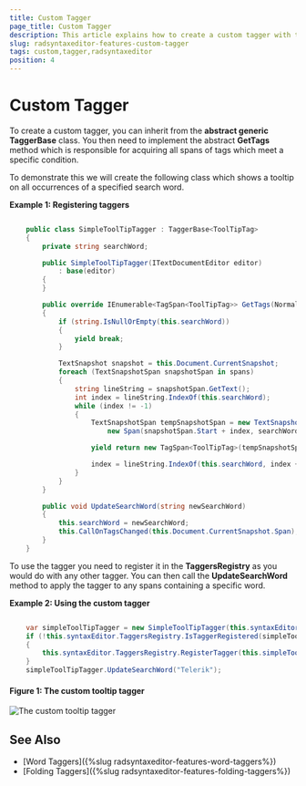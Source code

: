 ```yaml
---
title: Custom Tagger
page_title: Custom Tagger
description: This article explains how to create a custom tagger with the RadSyntaxEditor control.
slug: radsyntaxeditor-features-custom-tagger
tags: custom,tagger,radsyntaxeditor
position: 4
---
```


# Custom Tagger

To create a custom tagger, you can inherit from the **abstract generic TaggerBase** class. You then need to implement the abstract **GetTags** method which is responsible for acquiring all spans of tags which meet a specific condition.

To demonstrate this we will create the following class which shows a tooltip on all occurrences of a specified search word.

__Example 1: Registering taggers__
```C#

    public class SimpleToolTipTagger : TaggerBase<ToolTipTag>
    {
        private string searchWord;

        public SimpleToolTipTagger(ITextDocumentEditor editor)
            : base(editor)
        {
        }

        public override IEnumerable<TagSpan<ToolTipTag>> GetTags(NormalizedSnapshotSpanCollection spans)
        {
            if (string.IsNullOrEmpty(this.searchWord))
            {
                yield break;
            }

            TextSnapshot snapshot = this.Document.CurrentSnapshot;
            foreach (TextSnapshotSpan snapshotSpan in spans)
            {
                string lineString = snapshotSpan.GetText();
                int index = lineString.IndexOf(this.searchWord);
                while (index != -1)
                {
                    TextSnapshotSpan tempSnapshotSpan = new TextSnapshotSpan(snapshot,
                        new Span(snapshotSpan.Start + index, searchWord.Length));

                    yield return new TagSpan<ToolTipTag>(tempSnapshotSpan, new ToolTipTag("Sample tooltip " + searchWord));

                    index = lineString.IndexOf(this.searchWord, index + this.searchWord.Length);
                }
            }
        }

        public void UpdateSearchWord(string newSearchWord)
        {
            this.searchWord = newSearchWord;
            this.CallOnTagsChanged(this.Document.CurrentSnapshot.Span);
        }
    }
```

To use the tagger you need to register it in the **TaggersRegistry** as you would do with any other tagger. You can then call the **UpdateSearchWord** method to apply the tagger to any spans containing a specific word.

__Example 2: Using the custom tagger__
```C#

    var simpleToolTipTagger = new SimpleToolTipTagger(this.syntaxEditor);
    if (!this.syntaxEditor.TaggersRegistry.IsTaggerRegistered(simpleToolTipTagger))
    {
        this.syntaxEditor.TaggersRegistry.RegisterTagger(this.simpleToolTipTagger);
    }
    simpleToolTipTagger.UpdateSearchWord("Telerik");
```

#### Figure 1: The custom tooltip tagger
![The custom tooltip tagger](images/syntaxeditor-taggers-custom.png)

## See Also

* [Word Taggers]({%slug radsyntaxeditor-features-word-taggers%})
* [Folding Taggers]({%slug radsyntaxeditor-features-folding-taggers%})